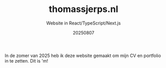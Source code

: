 ﻿---
{
  "title": "thomassjerps.nl",
  "subtitle": "Website in React/TypeScript/Next.js",
  "image": "https://leading-whisper-59df6e3f28.media.strapiapp.com/thomassjerps_nl_159b190787.png",
  "tags": [
    "solo",
    "programmeren"
  ],
  "links": [
    {
      "text": "Repository",
      "href": "https://www.github.com/sjerpsthomas/website"
    }
  ],
  "date": "20250807"
}
---

In de zomer van 2025 heb ik deze website gemaakt om mijn CV en portfolio in te zetten. Dit is 'm!